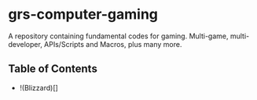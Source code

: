 # grs-computer-gaming
A repository containing fundamental codes for gaming. Multi-game, multi-developer, APIs/Scripts and Macros, plus many more.

## Table of Contents

* !(Blizzard)[]
